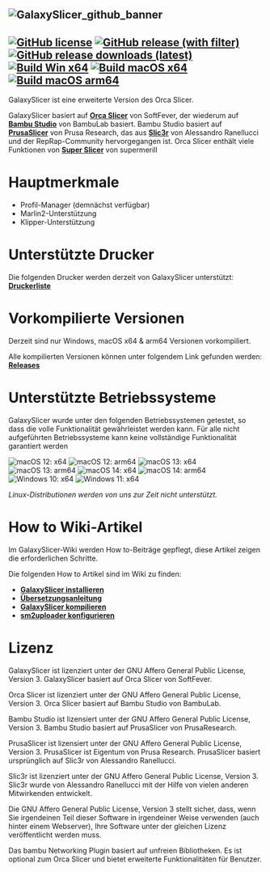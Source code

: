 ![GalaxySlicer_github_banner](https://github.com/fr3ak2402/GalaxySlicer/assets/96239814/31a440c6-fa99-42f0-af4a-f8589d34dfb8)
-------------------------------------
[![GitHub license](https://img.shields.io/github/license/Fr3ak2402/GalaxySlicer?style=flat-square&label=Lizenz&color=693A71)](https://github.com/fr3ak2402/GalaxySlicer/blob/main/LICENSE.txt)
[![GitHub release (with filter)](https://img.shields.io/github/v/release/fr3ak2402/GalaxySlicer?style=flat-square&label=Version&color=693A71)](https://github.com/fr3ak2402/GalaxySlicer/releases/latest)
[![GitHub release downloads (latest)](https://img.shields.io/github/downloads/Fr3ak2402/GalaxySlicer/latest/total?style=flat-square&label=Downloads&color=%23693A71)](https://github.com/fr3ak2402/GalaxySlicer/releases/latest)
[![Build Win x64](https://img.shields.io/github/actions/workflow/status/Fr3ak2402/GalaxySlicer/build_win_x64.yml?style=flat-square&logo=Windows11&label=Build%20Win%20x64&color=%23693A71)](https://github.com/fr3ak2402/GalaxySlicer/actions/workflows/build_win_x64.yml)
[![Build macOS x64](https://img.shields.io/github/actions/workflow/status/Fr3ak2402/GalaxySlicer/build_macOS_x64.yml?style=flat-square&logo=Apple&label=Build%20macOS%20x64&color=%23693A71)](https://github.com/fr3ak2402/GalaxySlicer/actions/workflows/build_macOS_x64.yml)
[![Build macOS arm64](https://img.shields.io/github/actions/workflow/status/Fr3ak2402/GalaxySlicer/build_macOS_arm64.yml?style=flat-square&logo=Apple&label=Build%20macOS%20arm64&color=%23693A71)](https://github.com/fr3ak2402/GalaxySlicer/actions/workflows/build_macOS_arm64.yml)
-------------------------------------

GalaxySlicer ist eine erweiterte Version des Orca Slicer.

GalaxySlicer basiert auf **[Orca Slicer](https://github.com/SoftFever/OrcaSlicer)** von SoftFever, der wiederum auf **[Bambu Studio](https://github.com/bambulab/BambuStudio)** von BambuLab basiert. Bambu Studio basiert auf **[PrusaSlicer](https://github.com/prusa3d/PrusaSlicer)** von Prusa Research, das aus **[Slic3r](https://github.com/Slic3r/Slic3r)** von Alessandro Ranellucci und der RepRap-Community hervorgegangen ist. Orca Slicer enthält viele Funktionen von **[Super Slicer](https://github.com/supermerill/SuperSlicer)** von supermerill

# Hauptmerkmale
- Profil-Manager (demnächst verfügbar)
- Marlin2-Unterstützung
- Klipper-Unterstützung

# Unterstützte Drucker

Die folgenden Drucker werden derzeit von GalaxySlicer unterstützt: **[Druckerliste](https://github.com/fr3ak2402/GalaxySlicer-Profile-Library/wiki/Supported-printers)**

# Vorkompilierte Versionen
Derzeit sind nur Windows, macOS x64 & arm64 Versionen vorkompiliert.

Alle kompilierten Versionen können unter folgendem Link gefunden werden: **[Releases](https://github.com/fr3ak2402/GalaxySlicer/releases)**

# Unterstützte Betriebssysteme

GalaxySlicer wurde unter den folgenden Betriebssystemen getestet, so dass die volle Funktionalität gewährleistet werden kann. Für alle nicht aufgeführten Betriebssysteme kann keine vollständige Funktionalität garantiert werden

![macOS 12: x64](https://img.shields.io/badge/Apple-x64-blue?style=flat-square&logo=Apple&label=macOS%2012&labelColor=black&color=gray)
![macOS 12: arm64](https://img.shields.io/badge/Apple-arm64-blue?style=flat-square&logo=Apple&label=macOS%2012&labelColor=black&color=gray)
![macOS 13: x64](https://img.shields.io/badge/Apple-x64-blue?style=flat-square&logo=Apple&label=macOS%2013&labelColor=black&color=gray)
![macOS 13: arm64](https://img.shields.io/badge/Apple-arm64-blue?style=flat-square&logo=Apple&label=macOS%2013&labelColor=black&color=gray)
![macOS 14: x64](https://img.shields.io/badge/Apple-x64-blue?style=flat-square&logo=Apple&label=macOS%2014&labelColor=black&color=gray)
![macOS 14: arm64](https://img.shields.io/badge/Apple-arm64-blue?style=flat-square&logo=Apple&label=macOS%2014&labelColor=black&color=gray)
![Windows 10: x64](https://img.shields.io/badge/Windows-x64-blue?style=flat-square&logo=Windows10&label=Windows%2010&labelColor=blue&color=gray)
![Windows 11: x64](https://img.shields.io/badge/Windows-x64-blue?style=flat-square&logo=Windows11&label=Windows%2011&labelColor=blue&color=gray)

_Linux-Distributionen werden von uns zur Zeit nicht unterstützt._

# How to Wiki-Artikel
Im GalaxySlicer-Wiki werden How to-Beiträge gepflegt, diese Artikel zeigen die erforderlichen Schritte. 

Die folgenden How to Artikel sind im Wiki zu finden:

* **[GalaxySlicer installieren](https://github.com/fr3ak2402/GalaxySlicer/wiki/Install-GalaxySlicer)**
* **[Übersetzungsanleitung](https://github.com/fr3ak2402/GalaxySlicer/wiki/Translation-guide)**
* **[GalaxySlicer kompilieren](https://github.com/fr3ak2402/GalaxySlicer/wiki/Compile-GalaxySlicer)**
* **[sm2uploader konfigurieren](https://github.com/fr3ak2402/GalaxySlicer/wiki/Configuring-sm2uploader)**

# Lizenz
GalaxySlicer ist lizenziert unter der GNU Affero General Public License, Version 3. GalaxySlicer basiert auf Orca Slicer von SoftFever.

Orca Slicer ist lizenziert unter der GNU Affero General Public License, Version 3. Orca Slicer basiert auf Bambu Studio von BambuLab.

Bambu Studio ist lizensiert unter der GNU Affero General Public License, Version 3. Bambu Studio basiert auf PrusaSlicer von PrusaResearch.

PrusaSlicer ist lizensiert unter der GNU Affero General Public License, Version 3. PrusaSlicer ist Eigentum von Prusa Research. PrusaSlicer basiert ursprünglich auf Slic3r von Alessandro Ranellucci.

Slic3r ist lizenziert unter der GNU Affero General Public License, Version 3. Slic3r wurde von Alessandro Ranellucci mit der Hilfe von vielen anderen Mitwirkenden entwickelt.

Die GNU Affero General Public License, Version 3 stellt sicher, dass, wenn Sie irgendeinen Teil dieser Software in irgendeiner Weise verwenden (auch hinter einem Webserver), Ihre Software unter der gleichen Lizenz veröffentlicht werden muss.

Das bambu Networking Plugin basiert auf unfreien Bibliotheken. Es ist optional zum Orca Slicer und bietet erweiterte Funktionalitäten für Benutzer.
